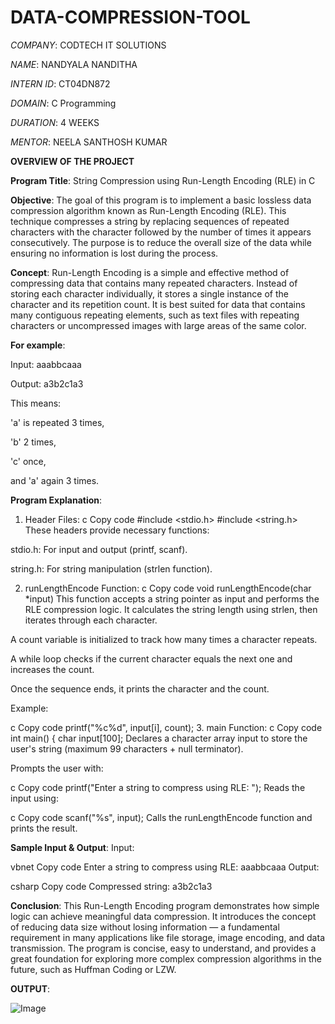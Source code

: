 # DATA-COMPRESSION-TOOL

*COMPANY*: CODTECH IT SOLUTIONS

*NAME*: NANDYALA NANDITHA

*INTERN ID*: CT04DN872

*DOMAIN*: C Programming

*DURATION*: 4 WEEKS

*MENTOR*: NEELA SANTHOSH KUMAR

**OVERVIEW OF THE PROJECT**

**Program Title**:
String Compression using Run-Length Encoding (RLE) in C

**Objective**:
The goal of this program is to implement a basic lossless data compression algorithm known as Run-Length Encoding (RLE). This technique compresses a string by replacing sequences of repeated characters with the character followed by the number of times it appears consecutively. The purpose is to reduce the overall size of the data while ensuring no information is lost during the process.

**Concept**:
Run-Length Encoding is a simple and effective method of compressing data that contains many repeated characters. Instead of storing each character individually, it stores a single instance of the character and its repetition count. It is best suited for data that contains many contiguous repeating elements, such as text files with repeating characters or uncompressed images with large areas of the same color.

**For example**:

Input: aaabbcaaa

Output: a3b2c1a3

This means:

'a' is repeated 3 times,

'b' 2 times,

'c' once,

and 'a' again 3 times.

 **Program Explanation**:
1. Header Files:
c
Copy code
#include <stdio.h>
#include <string.h>
These headers provide necessary functions:

stdio.h: For input and output (printf, scanf).

string.h: For string manipulation (strlen function).

2. runLengthEncode Function:
c
Copy code
void runLengthEncode(char *input)
This function accepts a string pointer as input and performs the RLE compression logic. It calculates the string length using strlen, then iterates through each character.

A count variable is initialized to track how many times a character repeats.

A while loop checks if the current character equals the next one and increases the count.

Once the sequence ends, it prints the character and the count.

Example:

c
Copy code
printf("%c%d", input[i], count);
3. main Function:
c
Copy code
int main() {
    char input[100];
Declares a character array input to store the user's string (maximum 99 characters + null terminator).

Prompts the user with:

c
Copy code
printf("Enter a string to compress using RLE: ");
Reads the input using:

c
Copy code
scanf("%s", input);
Calls the runLengthEncode function and prints the result.

**Sample Input & Output**:
Input:

vbnet
Copy code
Enter a string to compress using RLE: aaabbcaaa
Output:

csharp
Copy code
Compressed string: a3b2c1a3

**Conclusion**:
This Run-Length Encoding program demonstrates how simple logic can achieve meaningful data compression. It introduces the concept of reducing data size without losing information — a fundamental requirement in many applications like file storage, image encoding, and data transmission. The program is concise, easy to understand, and provides a great foundation for exploring more complex compression algorithms in the future, such as Huffman Coding or LZW.

**OUTPUT**:

![Image](https://github.com/user-attachments/assets/521ea689-2f77-432c-bb4a-a92ffdb8445e)
